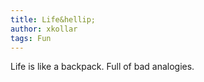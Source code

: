 ```yaml
---
title: Life&hellip;
author: xkollar
tags: Fun
---
```

Life is like a backpack. Full of bad analogies.
